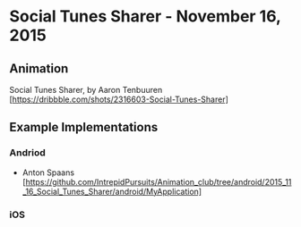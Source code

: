 # Social Tunes Sharer - November 16, 2015

## Animation

Social Tunes Sharer, by Aaron Tenbuuren [https://dribbble.com/shots/2316603-Social-Tunes-Sharer]

## Example Implementations

### Andriod
- Anton Spaans [https://github.com/IntrepidPursuits/Animation_club/tree/android/2015_11_16_Social_Tunes_Sharer/android/MyApplication]

### iOS





